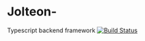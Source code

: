 # Jolteon-
Typescript backend framework
[![Build Status](https://travis-ci.org/nicolasgere/Jolteon-.svg?branch=master)](https://travis-ci.org/nicolasgere/Jolteon-)
